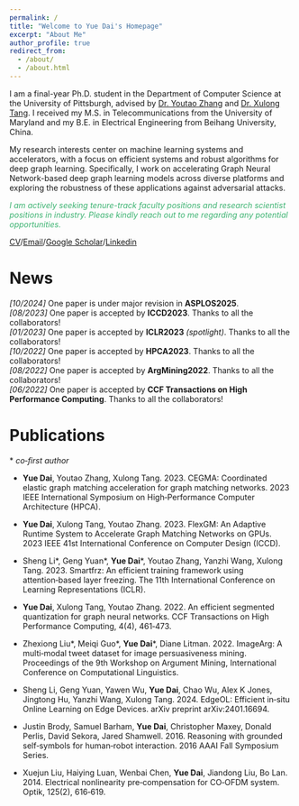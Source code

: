```yaml
---
permalink: /
title: "Welcome to Yue Dai's Homepage"
excerpt: "About Me"
author_profile: true
redirect_from: 
  - /about/
  - /about.html
---
```



I am a final-year Ph.D. student in the Department of Computer Science at the University of Pittsburgh, advised by [Dr. Youtao Zhang](https://people.cs.pitt.edu/~zhangyt/) and [Dr. Xulong Tang](https://xzt102.github.io/).  I received my M.S. in Telecommunications from the University of Maryland and my B.E. in Electrical Engineering from Beihang University, China.

My research interests center on machine learning systems and accelerators, with a focus on efficient systems and robust algorithms for deep graph learning. Specifically, I work on accelerating Graph Neural Network-based deep graph learning models across diverse platforms and exploring the robustness of these applications against adversarial attacks.

<p style="color: MediumSeaGreen; font-style: italic;">
  I am actively seeking tenure-track faculty positions and research scientist positions in industry. Please kindly reach out to me regarding any potential opportunities.
</p>

[CV](../files/Curriculum_Vitae.pdf)/[Email](yud42@pitt.edu)/[Google Scholar](https://scholar.google.com/citations?user=f3zYpYwAAAAJ&hl=en)/[Linkedin](https://www.linkedin.com/in/yue-dai-aa8a9012b/)

News
======
_[10/2024]_ One paper is under major revision in **ASPLOS2025**.\
_[08/2023]_ One paper is accepted by **ICCD2023**. Thanks to all the collaborators!\
_[01/2023]_ One paper is accepted by **ICLR2023** _(spotlight)_. Thanks to all the collaborators!\
_[10/2022]_ One paper is accepted by **HPCA2023**. Thanks to all the collaborators!\
_[08/2022]_ One paper is accepted by **ArgMining2022**. Thanks to all the collaborators!\
_[06/2022]_ One paper is accepted by **CCF Transactions on High Performance Computing**. Thanks to all the collaborators!

Publications
======
\* *co‑first author*

- **Yue Dai**, Youtao Zhang, Xulong Tang. 2023. CEGMA: Coordinated elastic graph matching acceleration for graph matching networks. 2023 IEEE International Symposium on High‑Performance Computer Architecture (HPCA).

- **Yue Dai**, Xulong Tang, Youtao Zhang. 2023. FlexGM: An Adaptive Runtime System to Accelerate Graph Matching Networks on GPUs. 2023 IEEE 41st International Conference on Computer Design (ICCD).

- Sheng Li\*, Geng Yuan\*, **Yue Dai***, Youtao Zhang, Yanzhi Wang, Xulong Tang. 2023. Smartfrz: An efficient training framework using attention‑based layer freezing. The 11th International Conference on Learning Representations (ICLR).

- **Yue Dai**, Xulong Tang, Youtao Zhang. 2022. An efficient segmented quantization for graph neural networks. CCF Transactions on High Performance Computing, 4(4), 461‑473.

- Zhexiong Liu\*, Meiqi Guo\*, **Yue Dai***, Diane Litman. 2022. ImageArg: A multi‑modal tweet dataset for image persuasiveness mining. Proceedings of the 9th Workshop on Argument Mining, International Conference on Computational Linguistics.

- Sheng Li, Geng Yuan, Yawen Wu, **Yue Dai**, Chao Wu, Alex K Jones, Jingtong Hu, Yanzhi Wang, Xulong Tang. 2024. EdgeOL: Efficient in‑situ Online Learning on Edge Devices. arXiv preprint arXiv:2401.16694.

- Justin Brody, Samuel Barham, **Yue Dai**, Christopher Maxey, Donald Perlis, David Sekora, Jared Shamwell. 2016. Reasoning with grounded self‑symbols for human‑robot interaction. 2016 AAAI Fall Symposium Series.

- Xuejun Liu, Haiying Luan, Wenbai Chen, **Yue Dai**, Jiandong Liu, Bo Lan. 2014. Electrical nonlinearity pre‑compensation for CO‑OFDM system. Optik, 125(2), 616‑619.
